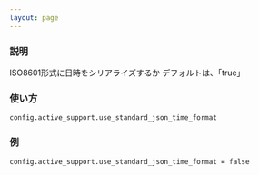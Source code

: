 ```yaml
---
layout: page
---
```

### 説明
ISO8601形式に日時をシリアライズするか
デフォルトは、「true」

### 使い方
    config.active_support.use_standard_json_time_format

### 例
    config.active_support.use_standard_json_time_format = false